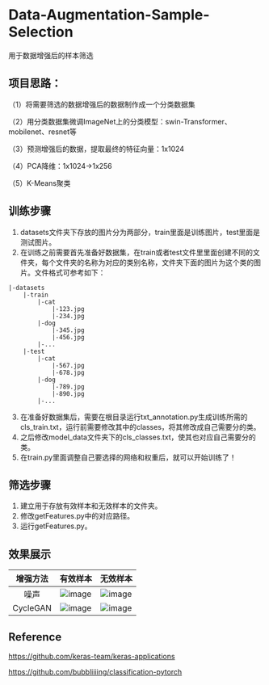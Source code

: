 # Data-Augmentation-Sample-Selection
用于数据增强后的样本筛选
## 项目思路：

（1）将需要筛选的数据增强后的数据制作成一个分类数据集

（2）用分类数据集微调ImageNet上的分类模型：swin-Transformer、mobilenet、resnet等

（3）预测增强后的数据，提取最终的特征向量：1x1024

（4）PCA降维：1x1024→1x256

（5）K-Means聚类


## 训练步骤
1. datasets文件夹下存放的图片分为两部分，train里面是训练图片，test里面是测试图片。  
2. 在训练之前需要首先准备好数据集，在train或者test文件里里面创建不同的文件夹，每个文件夹的名称为对应的类别名称，文件夹下面的图片为这个类的图片。文件格式可参考如下：
```
|-datasets
    |-train
        |-cat
            |-123.jpg
            |-234.jpg
        |-dog
            |-345.jpg
            |-456.jpg
        |-...
    |-test
        |-cat
            |-567.jpg
            |-678.jpg
        |-dog
            |-789.jpg
            |-890.jpg
        |-...
```
3. 在准备好数据集后，需要在根目录运行txt_annotation.py生成训练所需的cls_train.txt，运行前需要修改其中的classes，将其修改成自己需要分的类。   
4. 之后修改model_data文件夹下的cls_classes.txt，使其也对应自己需要分的类。  
5. 在train.py里面调整自己要选择的网络和权重后，就可以开始训练了！ 


## 筛选步骤
1. 建立用于存放有效样本和无效样本的文件夹。
2. 修改getFeatures.py中的对应路径。
3. 运行getFeatures.py。

## 效果展示
|  增强方法   | 有效样本  | 无效样本  |
| :----: | :----: | :----: |
|  噪声  |![image](https://user-images.githubusercontent.com/44053847/209775199-09717c7d-2de6-4075-a44b-a1f5c4dcca13.png)|![image](https://user-images.githubusercontent.com/44053847/209775295-8a5e038d-18be-460f-ae1b-de5fff5c426e.png)|
|  CycleGAN  |![image](https://user-images.githubusercontent.com/44053847/209775318-70058a83-6ccb-436a-8031-0a3e3584245d.png)|![image](https://user-images.githubusercontent.com/44053847/209775335-006a7a22-5578-4da0-acc3-6e4c5276147e.png)|


## Reference
https://github.com/keras-team/keras-applications

https://github.com/bubbliiiing/classification-pytorch
